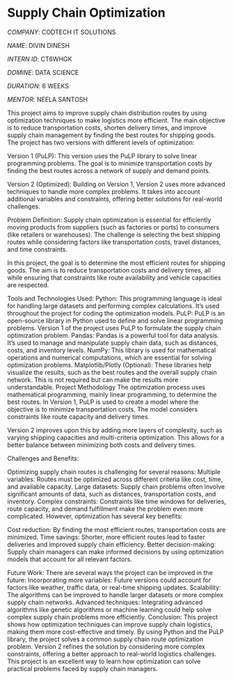 # Supply Chain Optimization

*COMPANY*: CODTECH IT SOLUTIONS

*NAME*: DIVIN DINESH

*INTERN ID*: CT6WHGK

*DOMINE*: DATA SCIENCE

*DURATION*: 6 WEEKS

*MENTOR*: NEELA SANTOSH

This project aims to improve supply chain distribution routes by using optimization techniques to make logistics more efficient. The main objective is to reduce transportation costs, shorten delivery times, and improve supply chain management by finding the best routes for shipping goods. The project has two versions with different levels of optimization:

Version 1 (PuLP): This version uses the PuLP library to solve linear programming problems. The goal is to minimize transportation costs by finding the best routes across a network of supply and demand points.

Version 2 (Optimized): Building on Version 1, Version 2 uses more advanced techniques to handle more complex problems. It takes into account additional variables and constraints, offering better solutions for real-world challenges.

Problem Definition: 
Supply chain optimization is essential for efficiently moving products from suppliers (such as factories or ports) to consumers (like retailers or warehouses). The challenge is selecting the best shipping routes while considering factors like transportation costs, travel distances, and time constraints.

In this project, the goal is to determine the most efficient routes for shipping goods. The aim is to reduce transportation costs and delivery times, all while ensuring that constraints like route availability and vehicle capacities are respected.

Tools and Technologies Used: 
Python: This programming language is ideal for handling large datasets and performing complex calculations. It’s used throughout the project for coding the optimization models.
PuLP: PuLP is an open-source library in Python used to define and solve linear programming problems. Version 1 of the project uses PuLP to formulate the supply chain optimization problem.
Pandas: Pandas is a powerful tool for data analysis. It’s used to manage and manipulate supply chain data, such as distances, costs, and inventory levels.
NumPy: This library is used for mathematical operations and numerical computations, which are essential for solving optimization problems.
Matplotlib/Plotly (Optional): These libraries help visualize the results, such as the best routes and the overall supply chain network. This is not required but can make the results more understandable.
Project Methodology
The optimization process uses mathematical programming, mainly linear programming, to determine the best routes. In Version 1, PuLP is used to create a model where the objective is to minimize transportation costs. The model considers constraints like route capacity and delivery times.

Version 2 improves upon this by adding more layers of complexity, such as varying shipping capacities and multi-criteria optimization. This allows for a better balance between minimizing both costs and delivery times.

Challenges and Benefits:

Optimizing supply chain routes is challenging for several reasons:
Multiple variables: Routes must be optimized across different criteria like cost, time, and available capacity.
Large datasets: Supply chain problems often involve significant amounts of data, such as distances, transportation costs, and inventory.
Complex constraints: Constraints like time windows for deliveries, route capacity, and demand fulfillment make the problem even more complicated.
However, optimization has several key benefits:

Cost reduction: By finding the most efficient routes, transportation costs are minimized.
Time savings: Shorter, more efficient routes lead to faster deliveries and improved supply chain efficiency.
Better decision-making: Supply chain managers can make informed decisions by using optimization models that account for all relevant factors.

Future Work:
There are several ways the project can be improved in the future:
Incorporating more variables: Future versions could account for factors like weather, traffic data, or real-time shipping updates.
Scalability: The algorithms can be improved to handle larger datasets or more complex supply chain networks.
Advanced techniques: Integrating advanced algorithms like genetic algorithms or machine learning could help solve complex supply chain problems more efficiently.
Conclusion:
This project shows how optimization techniques can improve supply chain logistics, making them more cost-effective and timely. By using Python and the PuLP library, the project solves a common supply chain route optimization problem. Version 2 refines the solution by considering more complex constraints, offering a better approach to real-world logistics challenges. This project is an excellent way to learn how optimization can solve practical problems faced by supply chain managers.
